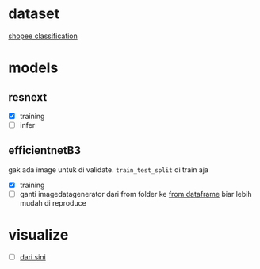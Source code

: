 # dataset 
[shopee classification](https://drive.google.com/uc\?id\=1CAUCMeDcrguVpfc72angE-8jW8BETwyl)

# models
## resnext 
- [x] training 
- [ ] infer

## efficientnetB3
gak ada image untuk di validate. `train_test_split` di train aja
- [x] training
- [ ] ganti imagedatagenerator dari from folder ke [from dataframe](https://studymachinelearning.com/keras-imagedatagenerator-with-flow_from_dataframe/) biar lebih mudah di reproduce

# visualize
 - [ ] [dari sini](https://www.youtube.com/watch?v=gMUgyy-BlmM)
